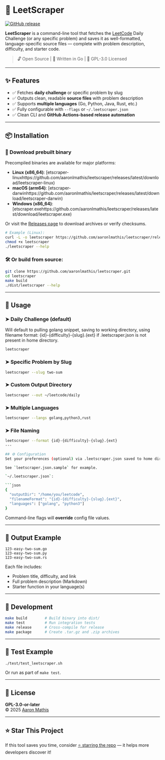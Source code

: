 # 🧠 LeetScraper
[![GitHub release](https://img.shields.io/github/v/release/aaronlmathis/leetscraper?label=Download)](https://github.com/aaronlmathis/leetscraper/releases/latest)

**LeetScraper** is a command-line tool that fetches the [LeetCode](https://leetcode.com) Daily Challenge (or any specific problem) and saves it as well-formatted, language-specific source files — complete with problem description, difficulty, and starter code.

> 🔓 Open Source | 🐹 Written in Go | 📘 GPL-3.0 Licensed

---

## ✨ Features

- ✅ Fetches **daily challenge** or specific problem by slug  
- ✅ Outputs clean, readable **source files** with problem description  
- ✅ Supports **multiple languages** (Go, Python, Java, Rust, etc.)  
- ✅ Fully configurable with `--flags` or `~/.leetscraper.json`  
- ✅ Clean CLI and **GitHub Actions-based release automation**

---

## 📦 Installation

### 🐳 Download prebuilt binary


Precompiled binaries are available for major platforms:

- **Linux (x86_64)**: [etscraper-linuxhttps://github.com/aaronlmathis/leetscraper/releases/latest/download/leetscraper-linux)
- **macOS (arm64)**: [etscraper-darwinhttps://github.com/aaronlmathis/leetscraper/releases/latest/download/leetscraper-darwin)
- **Windows (x86_64)**: [etscraper.exehttps://github.com/aaronlmathis/leetscraper/releases/latest/download/leetscraper.exe)

Or visit the [Releases page](https://github.com/aaronlmathis/leetscraper/releases) to download archives or verify checksums.

```sh
# Example (Linux):
curl -L -o leetscraper https://github.com/aaronlmathis/leetscraper/releases/latest/download/leetscraper-linux
chmod +x leetscraper
./leetscraper --help

```

### 🛠 Or build from source:

```bash
git clone https://github.com/aaronlmathis/leetscraper.git
cd leetscraper
make build
./dist/leetscraper --help
```

---

## 🚀 Usage

### ➤ Daily Challenge (default)
Will default to pulling golang snippet, saving to working directory, using filename format: {id}-{difficulty}-{slug}.{ext} if .leetscraper.json is not present in home directory.
```bash
leetscraper
```

### ➤ Specific Problem by Slug

```bash
leetscraper --slug two-sum
```

### ➤ Custom Output Directory

```bash
leetscraper --out ~/leetcode/daily
```

### ➤ Multiple Languages

```bash
leetscraper --langs golang,python3,rust
```
### ➤ File Naming 
```bash
leetscraper --format {id}-{difficulty}-{slug}.{ext}
---

## ⚙️ Configuration
Set your preferences (optional) via .leetscraper.json saved to home directory.

See `leetscraper.json.sample` for example.

`~/.leetscraper.json`:

```json
{
  "outputDir": "/home/you/leetcode",
  "filenameFormat": "{id}-{difficulty}-{slug}.{ext}",
  "languages": ["golang", "python3"]
}
```

Command-line flags will **override** config file values.

---

## 📁 Output Example

```text
123-easy-two-sum.go
123-easy-two-sum.py
123-easy-two-sum.rs
```

Each file includes:

- Problem title, difficulty, and link  
- Full problem description (Markdown)  
- Starter function in your language(s)

---

## 🔧 Development

```bash
make build        # Build binary into dist/
make test         # Run integration tests
make release      # Cross-compile for release
make package      # Create .tar.gz and .zip archives
```

---

## 🧪 Test Example

```bash
./test/test_leetscraper.sh
```

Or run as part of `make test`.

---

## 📜 License

**GPL-3.0-or-later**  
© 2025 [Aaron Mathis](mailto:aaron.mathis@gmail.com)

---

## ⭐️ Star This Project

If this tool saves you time, consider [⭐ starring the repo](https://github.com/aaronlmathis/leetscraper) — it helps more developers discover it!

